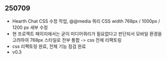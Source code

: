 ## 250709  
- Hearth Chat CSS 수정 작업, @@media 쿼리 CSS width 768px / 1000px / 1200 px 세부 수정
- 현 프로젝트 페이지에서는 굳이 미디어쿼리가 필요없다고 판단되서 모바일 환경을 고려하여 768px 스타일로 전부 통합 -> css 전체 리팩토링 
- css 리팩토링 완료, 전체 기능 점검 완료
- v0.3